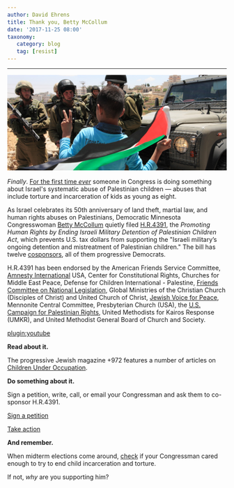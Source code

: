 ```yaml
---
author: David Ehrens
title: Thank you, Betty McCollum
date: '2017-11-25 08:00'
taxonomy:
   category: blog
   tag: [resist]
---
```

---

![](children.jpg)

*Finally*. [For the first time *ever*](https://972mag.com/palestinian-rights-make-a-rare-appearance-in-congress/130697/) someone in Congress is doing something about Israel's systematic abuse of Palestinian children — abuses that include torture and incarceration of kids as young as eight.

As Israel celebrates its 50th anniversary of land theft, martial law, and human rights abuses on Palestinians, Democratic Minnesota Congresswoman [Betty McCollum](https://mccollum.house.gov/media/press-releases/mccollum-introduces-legislation-promote-human-rights-palestinian-children) quietly filed [H.R.4391](https://www.congress.gov/bill/115th-congress/house-bill/4391), the *Promoting Human Rights by Ending Israeli Military Detention of Palestinian Children Act*, which prevents U.S. tax dollars from supporting the "Israeli military’s ongoing detention and mistreatment of Palestinian children." The bill has twelve [cosponsors](https://www.congress.gov/bill/115th-congress/house-bill/4391/cosponsors), all of them progressive Democrats.

H.R.4391 has been endorsed by the American Friends Service Committee, [Amnesty International](https://www.amnesty.org/en/countries/middle-east-and-north-africa/israel-and-occupied-palestinian-territories/) USA, Center for Constitutional Rights, Churches for Middle East Peace, Defense for Children International - Palestine, [Friends Committee on National Legislation](https://www.fcnl.org/updates/end-systematic-abuse-of-palestinian-youth-in-israeli-military-detention-1142), Global Ministries of the Christian Church (Disciples of Christ) and United Church of Christ, [Jewish Voice for Peace](https://jewishvoiceforpeace.org/congresswoman-mccollum-introduces-first-ever-legislation-support-palestinian-human-rights/), Mennonite Central Committee, Presbyterian Church (USA), the [U.S. Campaign for Palestinian Rights](https://uscpr.org/campaigns/end-child-detention/), United Methodists for Kairos Response (UMKR), and United Methodist General Board of Church and Society.

[plugin:youtube](http://www.youtube.com/watch?v=PDaMlJVcMkA)

**Read about it.**

The progressive Jewish magazine +972 features a number of articles on [Children Under Occupation](https://972mag.com/special/children-under-occupation/). 

**Do something about it.** 

Sign a petition, write, call, or email your Congressman and ask them to co-sponsor H.R.4391.

[Sign a petition](https://aai.good.do/urgeyourmembersofcongresstopromotehumanrightsbyendingisraelimilitarydetentionofpalestinianchildren/mccollum-bill/)

[Take action](https://uscpr.org/campaigns/end-child-detention/)

**And remember.**

When midterm elections come around, [check](https://www.congress.gov/bill/115th-congress/house-bill/4391/actions) if your Congressman cared enough to try to end child incarceration and torture.

If not, *why* are you supporting him?

